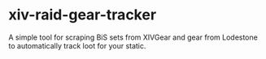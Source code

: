 # xiv-raid-gear-tracker
A simple tool for scraping BiS sets from XIVGear and gear from Lodestone to automatically track loot for your static. 
